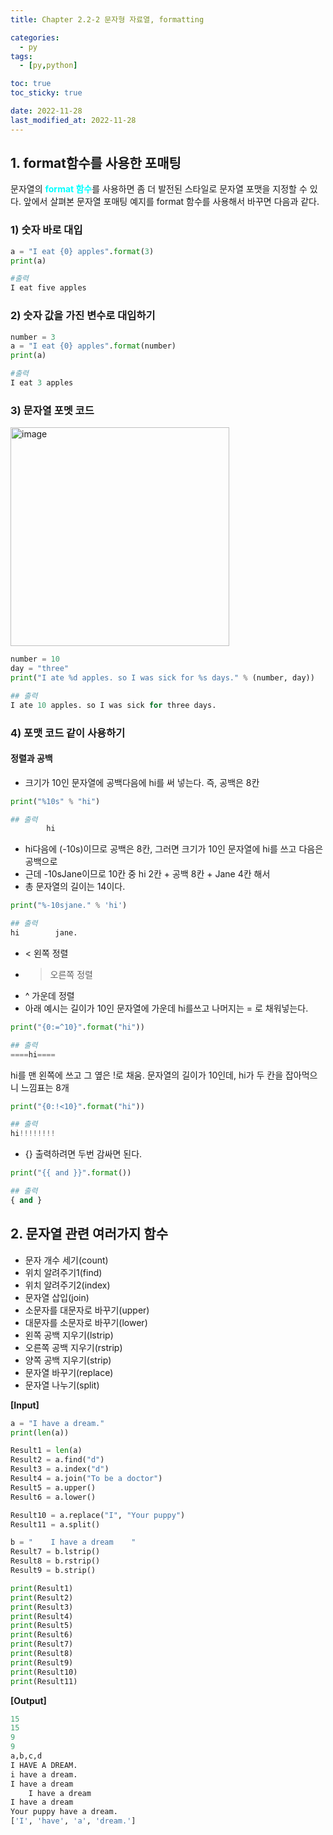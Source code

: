 ```yaml
---
title: Chapter 2.2-2 문자형 자료열, formatting

categories:
  - py
tags:
  - [py,python]

toc: true
toc_sticky: true

date: 2022-11-28
last_modified_at: 2022-11-28 
---
```


## 1. **format함수를 사용한 포매팅**
문자열의 <span style = "color:aqua">**format 함수**</span>를 사용하면 좀 더 발전된 스타일로 문자열 포맷을 지정할 수 있다. 앞에서 살펴본 문자열 포매팅 예지를 format 함수를 사용해서 바꾸면 다음과 같다.

### 1) 숫자 바로 대입

```python
a = "I eat {0} apples".format(3)
print(a)

#출력
I eat five apples
```

### 2) 숫자 값을 가진 변수로 대입하기

```python
number = 3
a = "I eat {0} apples".format(number)
print(a)

#출력
I eat 3 apples
```

### 3) 문자열 포멧 코드

<img width="350" alt="image" src="https://user-images.githubusercontent.com/111734605/206632007-09f4a515-457b-4749-975a-dd10c85801ad.png">

```python
number = 10
day = "three"
print("I ate %d apples. so I was sick for %s days." % (number, day))

## 출력
I ate 10 apples. so I was sick for three days.
```

### 4) 포맷 코드 같이 사용하기
#### 정렬과 공백

- 크기가 10인 문자열에 공백다음에 hi를 써 넣는다. 즉, 공백은 8칸 

```python
print("%10s" % "hi")

## 출력
        hi
```        

- hi다음에 (-10s)이므로 공백은 8칸, 그러면 크기가 10인 문자열에 hi를 쓰고 다음은 공백으로
- 근데 -10sJane이므로 10칸 중 hi 2칸 + 공백 8칸 + Jane 4칸 해서
- 총 문자열의 길이는 14이다.

```python
print("%-10sjane." % 'hi')

## 출력
hi        jane.
```

- < 왼쪽 정렬 
- > 오른쪽 정렬
- ^ 가운데 정렬 
- 아래 예시는 길이가 10인 문자열에 가운데 hi를쓰고 나머지는 = 로 채워넣는다. 

```python
print("{0:=^10}".format("hi"))

## 출력
====hi====
```

hi를 맨 왼쪽에 쓰고 그 옆은 !로 채움. 문자열의 길이가 10인데, hi가 두 칸을 잡아먹으니 느낌표는 8개

```python
print("{0:!<10}".format("hi"))

## 출력
hi!!!!!!!!
```

- {} 출력하려면 두번 감싸면 된다.

```python
print("{{ and }}".format())

## 출력
{ and }
```

## 2. 문자열 관련 여러가지 함수
- 문자 개수 세기(count)
- 위치 알려주기1(find)
- 위치 알려주기2(index)
- 문자열 삽입(join)
- 소문자를 대문자로 바꾸기(upper)
- 대문자를 소문자로 바꾸기(lower)
- 왼쪽 공백 지우기(lstrip)
- 오른쪽 공백 지우기(rstrip)
- 양쪽 공백 지우기(strip)
- 문자열 바꾸기(replace)
- 문자열 나누기(split)

**[Input]**

```python
a = "I have a dream."
print(len(a))

Result1 = len(a)
Result2 = a.find("d")
Result3 = a.index("d")
Result4 = a.join("To be a doctor")
Result5 = a.upper()
Result6 = a.lower()

Result10 = a.replace("I", "Your puppy")
Result11 = a.split()

b = "    I have a dream    "
Result7 = b.lstrip()
Result8 = b.rstrip()
Result9 = b.strip()

print(Result1)
print(Result2)
print(Result3)
print(Result4)
print(Result5)
print(Result6)
print(Result7)
print(Result8)
print(Result9)
print(Result10)
print(Result11)
```

**[Output]**

```python
15
15
9
9
a,b,c,d
I HAVE A DREAM.
i have a dream.
I have a dream    
    I have a dream
I have a dream
Your puppy have a dream.
['I', 'have', 'a', 'dream.']
```

